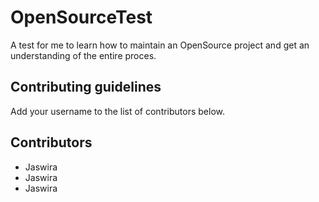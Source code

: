 # OpenSourceTest
A test for me to learn how to maintain an OpenSource project and get an understanding of the entire proces. 

## Contributing guidelines
Add your username to the list of contributors below.

## Contributors
* Jaswira
* Jaswira
* Jaswira
